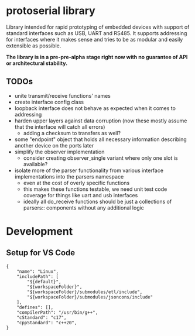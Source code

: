 # protoserial library

Library intended for rapid prototyping of embedded devices with support of standard interfaces such as USB, UART and RS485. It supports addressing for interfaces where it makes sense and tries to be as modular and easily extensible as possible.

**The library is in a pre-pre-alpha stage right now with no guarantee of API or architectural stability.**


## TODOs
- unite transmit/receive functions' names
- create interface config class
- loopback interface does not behave as expected when it comes to addressing
- harden upper layers against data corruption (now these mostly assume that the interface will catch all errors)
    - adding a checksum to transfers as well?
- some "endpoint" object that holds all necessary information describing another device on the ports later
- simplify the observer implementation
    - consider creating observer_single variant where only one slot is available?
- isolate more of the parser functionality from various interface implementations into the parsers namespace
    - even at the cost of overly specific functions
    - this makes these functions testable, we need unit test code coverage for things like uart and usb interfaces 
    - ideally all do_receive functions should be just a collections of parsers:: components without any additional logic


# Development

## Setup for VS Code

```
{
    "name": "Linux",
    "includePath": [
        "${default}",
        "${workspaceFolder}",
        "${workspaceFolder}/submodules/etl/include",
        "${workspaceFolder}/submodules/jsoncons/include"
    ],
    "defines": [],
    "compilerPath": "/usr/bin/g++",
    "cStandard": "c17",
    "cppStandard": "c++20",
}
```
